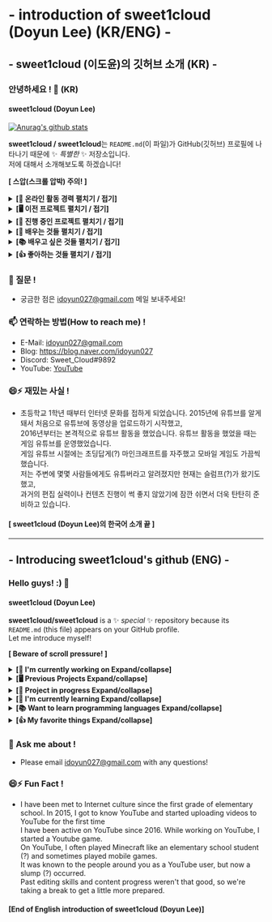 # - introduction of sweet1cloud (Doyun Lee) (KR/ENG) -
## - sweet1cloud (이도윤)의 깃허브 소개 (KR) -
### 안녕하세요 ! 👋 (KR)
#### sweet1cloud (Doyun Lee)

[![Anurag's github stats](https://github-readme-stats.vercel.app/api?username=sweet1cloud&show_icons=true&theme=dark)](https://github.com/anuraghazra/github-readme-stats)

**sweet1cloud / sweet1cloud**는 `README.md`(이 파일)가 GitHub(깃허브) 프로필에 나타나기 때문에 ✨ _특별한_ ✨ 저장소입니다.</br>
저에 대해서 소개해보도록 하겠습니다!

**[ 스압(스크롤 압박) 주의! ]**
<details>
 <summary><b>[🔭 온라인 활동 경력 펼치기 / 접기]</b></summary>

<!-- summary 아래 한칸 공백 두고 내용 삽입 -->
### 🔭 활동 및 작업 경력 !
 - **2016년부터 다양한 온라인 활동을 하고 있습니다.**
 - 자세한 활동 경력(팀 활동 포함)은 [여기](https://hirool.tistory.com/44)를 참고해주세요.<br/>
 - 현재 [네이버 블로그](https://blog.naver.com/idoyun027) 운영 중.
 - 2016 ~ 2020년 게임 & IT 및 잡다한 주제의 [유튜브](https://www.youtube.com/channel/UC1v2JDiftMw7epyndnVA_Bg) 운영 (현재는 잠깐 쉬고 있고 조만간 유튜브 활동 준비할 예정입니다.)
 - 개인 개발 프로젝트인 "**도르크 프로젝트**" 진행 준비중
 - Cherry Networks(Devup) 기획팀 담당자 및 소속 팀원 (2020.04.10 ~ 2020.04.26)<br/>
 - 팀 어센틱 1기 결성 멤버 및 제19회 2020 KWC (Korea Wi.content Contest) 콘텐츠 제작 모바일 웹 분야 참여 – 기획 팀원 (2020년 6월 15일 ~ 8월 4일)
 - **제19회 2020 KWC (Korea Wi.content Contest) 예선 탈락**
 - **2020년 7월 20일 팀 어센틱 2기 결성 및 활동 시작**
 - **2020년 8월 26일 – 팀 어센틱(Team Acentic) → 어센틱 네트워크(Acentic Network) 명칭 변경**
 - 2020년 8월 27일 – 어센틱 네트워크 내부 팀 – 어센틱 튜토리얼(Acentic Tutorials) 결성
 - **2020년 9월 18일 – 어센틱 네트워크 해체 및 어센틱 튜토리얼 독립**
 - **2020년 9월 18일 ~ ing – 무소속**
 - 前 게임 팀 TNBOX, 프로젝트 TV 팀장 및 다수의 팀 운영 및 활동 경력 보유
 - 디스코드 챗봇 "**도르크봇**" 개발 및 운영
</details>
 
<details>
 <summary><b>[🖥️ 이전 프로젝트 펼치기 / 접기]</b></summary>

<!-- summary 아래 한칸 공백 두고 내용 삽입 -->
### 🖥️ 이전 프로젝트 !
 - MeetUP (스케줄 매칭 서비스) [KWC21](http://www.21kwc.com/2020/index.html) contest with [@YubinHeo](https://github.com/yubinheo), [@jinpyojoo](https://github.com/jinpyojoo), [@LeeDonggyu-07](https://github.com/LeeDonggyu-07))
</details>
 
<details>
 <summary><b>[💾 진행 중인 프로젝트 펼치기 / 접기]</b></summary>

<!-- summary 아래 한칸 공백 두고 내용 삽입 -->
### 💾 진행 중인 프로젝트 !
 - ProJect H (개인 홈페이지 제작 프로젝트)
 - Archive ProJect (개인 기록 저장소)
</details>

<details>

<summary><b>[🌱 배우는 것들 펼치기 / 접기]</b></summary>

<!-- summary 아래 한칸 공백 두고 내용 삽입 -->
### 🌱 배우는 것들 !
 - **프로그래밍 및 컴퓨터, IT 분야에 관련된 것들을 배우고 있습니다.**
 - HTML
 - Python(discord.py)
 - Raspberry Pi OS(Raspbian)
 - Windows
</details>

<details>
 <summary><b>[📚 배우고 싶은 것들 펼치기 / 접기]</b></summary>

<!-- summary 아래 한칸 공백 두고 내용 삽입 -->
### 📚 배우고 싶은 것들 !
 - JS(JavaScript)
 - C/C++/C#
 - Linux
</details>

<details>
 <summary><b>[👍 좋아하는 것들 펼치기 / 접기]</b></summary>

<!-- summary 아래 한칸 공백 두고 내용 삽입 -->
### 👍 좋아하는 것들 !
 - 🎮 게임하기
 - 📖 독서하기
 - 유튜브 보기
 - 🔎💻 인터넷 검색하기 (특히 나무위키를 많이 본다는 사실)
 - 메신저로 사람들과 소통하기
</details>
 
### 💬 질문 !
 - 궁금한 점은 idoyun027@gmail.com 메일 보내주세요!
 
### 📫 연락하는 방법(How to reach me) !
 - E-Mail: idoyun027@gmail.com
 - Blog: https://blog.naver.com/idoyun027
 - Discord: Sweet_Cloud#9892
 - YouTube: [YouTube](https://www.youtube.com/channel/UC1v2JDiftMw7epyndnVA_Bg)
 
### 😄⚡ 재밌는 사실 !
 - 초등학교 1학년 때부터 인터넷 문화를 접하게 되었습니다. 2015년에 유튜브를 알게 돼서 처음으로 유튜브에 동영상을 업로드하기 시작했고,<br/>
   2016년부터는 본격적으로 유튜브 활동을 했었습니다. 유튜브 활동을 했었을 때는 게임 유튜브를 운영했었습니다.<br/>
   게임 유튜브 시절에는 초딩답게(?) 마인크래프트를 자주했고 모바일 게임도 가끔씩 했습니다.<br/>
   저는 주변에 몇몇 사람들에게도 유튜버라고 알려졌지만 현재는 슬럼프(?)가 왔기도 했고,<br/>
   과거의 편집 실력이나 컨텐츠 진행이 썩 좋지 않았기에 잠깐 쉬면서 더욱 탄탄히 준비하고 있습니다.
   
#### [ **sweet1cloud (Doyun Lee)의 한국어 소개 끝** ]


   
<hr/>

## - Introducing sweet1cloud's github (ENG) -
### Hello guys! :) 👋
#### sweet1cloud (Doyun Lee)

**sweet1cloud/sweet1cloud** is a ✨ _special_ ✨ repository because its `README.md` (this file) appears on your GitHub profile.<br/>
Let me introduce myself!

**[ Beware of scroll pressure! ]**

<details>
 <summary><b>[🔭 I'm currently working on Expand/collapse]</b></summary>

<!-- summary 아래 한칸 공백 두고 내용 삽입 -->
### 🔭 I'm currently working on ... !
 - **Since 2016, we have been doing online activities.**
 - Please refer to [Here](https://hirool.tistory.com/44) for detailed activity experience (including team activities).<br/>
 - Currently running [Naver Blog](https://blog.naver.com/idoyun027)
 - 2016~2020 Game & IT and miscellaneous topics [YouTube](https://www.youtube.com/channel/UC1v2JDiftMw7epyndnVA_Bg) operation<br/>
   (currently we are taking a break and we will be preparing for YouTube activity soon.)
 - A personal development project "**sweet1cloud Project(Korean: 도르크 프로젝트)**" is being prepared.
 - Cherry Networks (Devup) Planning Team Manager & Team Member (2020.04.10 ~ 2020.04.26)<br/>
 - Team Acentic 1st group formation member and participation in the 19th 2020 KWC (Korea Wi.content Contest) content production mobile web field-Planning team member (June 15th ~ August 4th, 2020)
 - **Excluded from the 19th 2020 KWC (Korea Wi.content Contest) preliminary round**
 - **Team Acentic Phase 2 configuration and activities start on July 20, 2020**
 - **August 26, 2020 - Team Acentic → Changed the name of Acentic Networks.**
 - August 27, 2020 - Acentic Network internal team - Acentic Tutorials configuration
 - **September 18, 2020 - Acentic Network disruption and Acentic Tutorials independent**
 - **September 18, 2020 ~ ing - Independent**
 - (Old) game team TNBOX, project TV team leader and multiple team operations and experience
 - Developed and operated Discord Chatting bot "**DORKE BOT(Korean: 도르크봇)**"
</details>

<details>
 <summary><b>[🖥️ Previous Projects Expand/collapse]</b></summary>

 <!-- summary 아래 한칸 공백 두고 내용 삽입 -->
### 🖥️ Previous Projects !
 - MeetUP (Schedule Matching Service) [KWC21](http://www.21kwc.com/2020/index.html) contest with [@YubinHeo](https://github.com/yubinheo), [@jinpyojoo](https://github.com/jinpyojoo), [@LeeDonggyu-07](https://github.com/LeeDonggyu-07))
</details>

<details>
 <summary><b>[💾 Project in progress Expand/collapse]</b></summary>

 <!-- summary 아래 한칸 공백 두고 내용 삽입 -->
### 💾 Project in progress
 - ProJect H (personal homepage production project)
 - Archive ProJect (personal record storage)
</details>

<details>
 <summary><b>[🌱 I'm currently learning Expand/collapse]</b></summary>

 <!-- summary 아래 한칸 공백 두고 내용 삽입 -->
### 🌱 I'm currently learning ... !
 -  **💻 I'm learning things about programming, computers, and IT. 💻** 
 - HTML
 - Python(discord.py)
 - Raspberry Pi OS(Raspbian)
 - Windows
</details>

<details>
 <summary><b>[📚 Want to learn programming languages Expand/collapse]</b></summary>

 <!-- summary 아래 한칸 공백 두고 내용 삽입 -->
### 📚 Want to learn programming languages !
 - JS(JavaScript)
 - C/C++/C#
 </details>

<details>
 <summary><b>[👍 My favorite things Expand/collapse]</b></summary>

 <!-- summary 아래 한칸 공백 두고 내용 삽입 -->
### 👍 My favorite things !
 - 🎮 Playing games
 - 📖 reading a book
 - Watching a youtube
 - 🔎💻 Internet Searching
 - Communicating with people via messenger
</details>

### 💬 Ask me about !
 - Please email idoyun027@gmail.com with any questions!
 
### 😄⚡ Fun Fact !
 - I have been met to Internet culture since the first grade of elementary school. In 2015, I got to know YouTube and started uploading videos to YouTube for the first time<br/>
   I have been active on YouTube since 2016. While working on YouTube, I started a Youtube game.<br/>
   On YouTube, I often played Minecraft like an elementary school student (?) and sometimes played mobile games.<br/>
   It was known to the people around you as a YouTube user, but now a slump (?) occurred.<br/>
   Past editing skills and content progress weren't that good, so we're taking a break to get a little more prepared.
   
#### [**End of English introduction of sweet1cloud (Doyun Lee)**]

